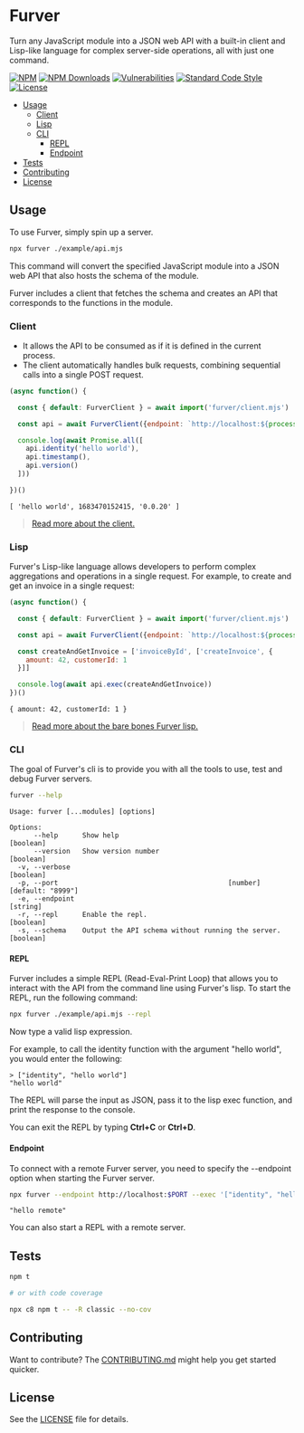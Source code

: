# Furver

Turn any JavaScript module into a JSON web API with a built-in client and
Lisp-like language for complex server-side operations, all with just one
command.

[![NPM](https://img.shields.io/npm/v/furver?color=blue&style=flat-square)](https://www.npmjs.com/package/furver)
[![NPM Downloads](https://img.shields.io/npm/dm/furver?style=flat-square)](https://www.npmjs.com/package/furver)
[![Vulnerabilities](https://img.shields.io/snyk/vulnerabilities/npm/furver?style=flat-square)](https://snyk.io/vuln/npm:furver)
[![Standard Code Style](https://img.shields.io/badge/code_style-standard-brightgreen.svg?style=flat-square)](https://standardjs.com)
[![License](https://img.shields.io/npm/l/furver?color=brightgreen&style=flat-square)](./LICENSE)

<!-- toc -->

- [Usage](#usage)
  * [Client](#client)
  * [Lisp](#lisp)
  * [CLI](#cli)
    + [REPL](#repl)
    + [Endpoint](#endpoint)
- [Tests](#tests)
- [Contributing](#contributing)
- [License](#license)

<!-- tocstop -->

## Usage

To use Furver, simply spin up a server.

```bash
npx furver ./example/api.mjs
```

This command will convert the specified JavaScript module into a JSON web API
that also hosts the schema of the module.

Furver includes a client that fetches the schema and creates an API that
corresponds to the functions in the module.

### Client

- It allows the API to be consumed as if it is defined in the current process.
- The client automatically handles bulk requests, combining sequential calls
  into a single POST request.

```js node
(async function() {

  const { default: FurverClient } = await import('furver/client.mjs')

  const api = await FurverClient({endpoint: `http://localhost:${process.env.PORT}`})

  console.log(await Promise.all([
    api.identity('hello world'),
    api.timestamp(),
    api.version()
  ]))

})()
```
```
[ 'hello world', 1683470152415, '0.0.20' ]
```

> [Read more about the client.](./docs/client.md)

### Lisp

Furver's Lisp-like language allows developers to perform complex aggregations
and operations in a single request. For example, to create and get an invoice
in a single request:

```javascript node
(async function() {

  const { default: FurverClient } = await import('furver/client.mjs')

  const api = await FurverClient({endpoint: `http://localhost:${process.env.PORT}`})

  const createAndGetInvoice = ['invoiceById', ['createInvoice', {
    amount: 42, customerId: 1
  }]]

  console.log(await api.exec(createAndGetInvoice))
})()
```
```
{ amount: 42, customerId: 1 }
```

> [Read more about the bare bones Furver lisp.](./docs/lisp.md)


### CLI

The goal of Furver's cli is to provide you with all the tools to use, test and
debug Furver servers.

```bash bash
furver --help
```
```
Usage: furver [...modules] [options]

Options:
      --help      Show help                                            [boolean]
      --version   Show version number                                  [boolean]
  -v, --verbose                                                        [boolean]
  -p, --port                                          [number] [default: "8999"]
  -e, --endpoint                                                        [string]
  -r, --repl      Enable the repl.                                     [boolean]
  -s, --schema    Output the API schema without running the server.    [boolean]
```

#### REPL

Furver includes a simple REPL (Read-Eval-Print Loop) that allows you to
interact with the API from the command line using Furver's lisp. To start the
REPL, run the following command:

```bash
npx furver ./example/api.mjs --repl
```

Now type a valid lisp expression.

For example, to call the identity function with the argument "hello world", you
would enter the following:

```
> ["identity", "hello world"]
"hello world"
```

The REPL will parse the input as JSON, pass it to the lisp exec function, and
print the response to the console.

You can exit the REPL by typing **Ctrl+C** or **Ctrl+D**.

#### Endpoint

To connect with a remote Furver server, you need to specify the --endpoint
option when starting the Furver server.

```bash bash
npx furver --endpoint http://localhost:$PORT --exec '["identity", "hello remote"]'
```
```
"hello remote"
```

You can also start a REPL with a remote server.

## Tests

```bash
npm t

# or with code coverage

npx c8 npm t -- -R classic --no-cov
```

## Contributing

Want to contribute? The [CONTRIBUTING.md](./CONTRIBUTING.md) might help you get
started quicker.

## License

See the [LICENSE](./LICENSE.md) file for details.
